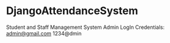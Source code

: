 # DjangoAttendanceSystem
Student and Staff Management System 
Admin LogIn Credentials:
admin@gmail.com
1234@dmin

